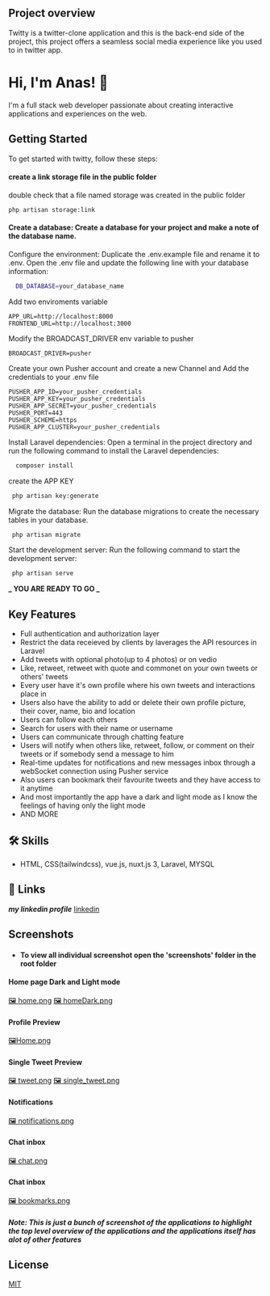 ## Project overview

Twitty is a twitter-clone application and this is the back-end side of the project, this project offers a seamless social media experience like you used to in twitter app.

# Hi, I'm Anas! 👋

I'm a full stack web developer passionate about
creating interactive applications and experiences on
the web.

## Getting Started

To get started with twitty, follow these steps:

#### create a link storage file in the public folder

double check that a file named storage was created in the public folder

```
php artisan storage:link
```

#### Create a database: Create a database for your project and make a note of the database name.

Configure the environment: Duplicate the .env.example file and rename it to .env. Open the .env file and update the following line with your database information:

```bash
  DB_DATABASE=your_database_name

```

Add two enviroments variable

```
APP_URL=http://localhost:8000
FRONTEND_URL=http://localhost:3000
```

Modify the BROADCAST_DRIVER env variable to pusher

```
BROADCAST_DRIVER=pusher
```

Create your own Pusher account and create a new Channel and Add the credentials to your .env file

```
PUSHER_APP_ID=your_pusher_credentials
PUSHER_APP_KEY=your_pusher_credentials
PUSHER_APP_SECRET=your_pusher_credentials
PUSHER_PORT=443
PUSHER_SCHEME=https
PUSHER_APP_CLUSTER=your_pusher_credentials
```

Install Laravel dependencies: Open a terminal in the project directory and run the following command to install the Laravel dependencies:

```bash
  composer install
```

create the APP KEY

```bash
 php artisan key:generate
```

Migrate the database: Run the database migrations to create the necessary tables in your database.

```bash
 php artisan migrate
```

Start the development server: Run the following command to start the development server:

```bash
 php artisan serve
```

**_ YOU ARE READY TO GO _**

## Key Features

-   Full authentication and authorization layer
-   Restrict the data receieved by clients by laverages the API resources in Laravel
-   Add tweets with optional photo(up to 4 photos) or on vedio
-   Like, retweet, retweet with quote and commonet on your own tweets or others' tweets
-   Every user have it's own profile where his own tweets and interactions place in
-   Users also have the ability to add or delete their own profile picture, their cover, name, bio and location
-   Users can follow each others
-   Search for users with their name or username
-   Users can communicate through chatting feature
-   Users will notify when others like, retweet, follow, or comment on their tweets or if somebody send a message to him
-   Real-time updates for notifications and new messages inbox through a webSocket connection using Pusher service
-   Also users can bookmark their favourite tweets and they have access to it anytime
-   And most importantly the app have a dark and light mode as I know the feelings of having only the light mode
-   AND MORE

## 🛠 Skills

-   HTML, CSS(tailwindcss), vue.js, nuxt.js 3, Laravel, MYSQL

## 🔗 Links

**_my linkedin profile_**
[linkedin](https://www.linkedin.com/in/anas-elnahef-10074021b/)

## Screenshots

-   #### To view all individual screenshot open the 'screenshots' folder in the root folder

#### Home page Dark and Light mode

[🖼️ home.png](https://github.com/anas322/Streetwear-E-Commerce-Laravel/blob/main/screenshots/home.png) [🖼️ homeDark.png](https://github.com/anas322/Streetwear-E-Commerce-Laravel/blob/main/screenshots/homeDark.png)

#### Profile Preview

[🖼️Home.png](https://github.com/anas322/Streetwear-E-Commerce-Laravel/blob/main/screenshots/profile.png)

#### Single Tweet Preview

[🖼️ tweet.png](https://github.com/anas322/Streetwear-E-Commerce-Laravel/blob/main/screenshots/tweet_preview.png) [🖼️ single_tweet.png](https://github.com/anas322/Streetwear-E-Commerce-Laravel/blob/main/screenshots/single_tweet.png)

#### Notifications

[🖼️ notifications.png](https://github.com/anas322/Streetwear-E-Commerce-Laravel/blob/main/screenshots/notifications.png)

#### Chat inbox

[🖼️ chat.png](https://github.com/anas322/Streetwear-E-Commerce-Laravel/blob/main/screenshots/chat.png)

#### Chat inbox

[🖼️ bookmarks.png](https://github.com/anas322/Streetwear-E-Commerce-Laravel/blob/main/screenshots/bookmarks.png)

##### Note: This is just a bunch of screenshot of the applications to highlight the top level overview of the applications and the applications itself has alot of other features

## License

[MIT](https://choosealicense.com/licenses/mit/)
